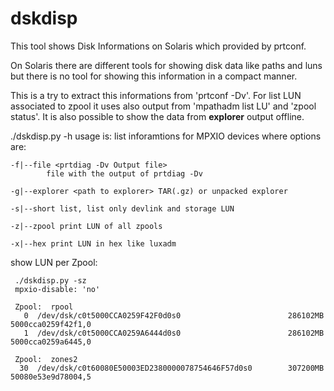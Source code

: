 dskdisp
=======

This tool shows Disk Informations on Solaris which provided by prtconf.

On Solaris there are different tools for showing disk data like paths and luns
but there is no tool for showing this information in a compact manner.

This is a try to extract this informations from 'prtconf -Dv'. For list LUN associated to zpool it uses also output from 'mpathadm list LU' and 'zpool status'. It is also possible to show the data from **explorer** output offline.

 ./dskdisp.py -h
 usage is:
 list inforamtions for MPXIO devices
 where options are:

    -f|--file <prtdiag -Dv Output file>
            file with the output of prtdiag -Dv

    -g|--explorer <path to explorer> TAR(.gz) or unpacked explorer

    -s|--short list, list only devlink and storage LUN

    -z|--zpool print LUN of all zpools

    -x|--hex print LUN in hex like luxadm

show LUN per Zpool:
```
 ./dskdisp.py -sz
 mpxio-disable: 'no'
  
 Zpool:  rpool
   0  /dev/dsk/c0t5000CCA0259F42F0d0s0                        286102MB   5000cca0259f42f1,0
   1  /dev/dsk/c0t5000CCA0259A6444d0s0                        286102MB   5000cca0259a6445,0
  
 Zpool:  zones2
  30  /dev/dsk/c0t60080E50003ED2380000078754646F57d0s0        307200MB   50080e53e9d78004,5
```
